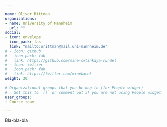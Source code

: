 ```yaml
---

name: Oliver Rittman
organizations:
- name: University of Mannheim 
  url: ""
social:
- icon: envelope
  icon_pack: fas
  link: "mailto:orittman@mail.uni-mannheim.de"
# - icon: github
#   icon_pack: fab
#   link: https://github.com/mine-cetinkaya-rundel
# - icon: twitter
#   icon_pack: fab
#   link: https://twitter.com/minebocek
weight: 30
  
# Organizational groups that you belong to (for People widget)
#   Set this to `[]` or comment out if you are not using People widget.  
user_groups:
- Course team

---
```


Bla-bla-bla

